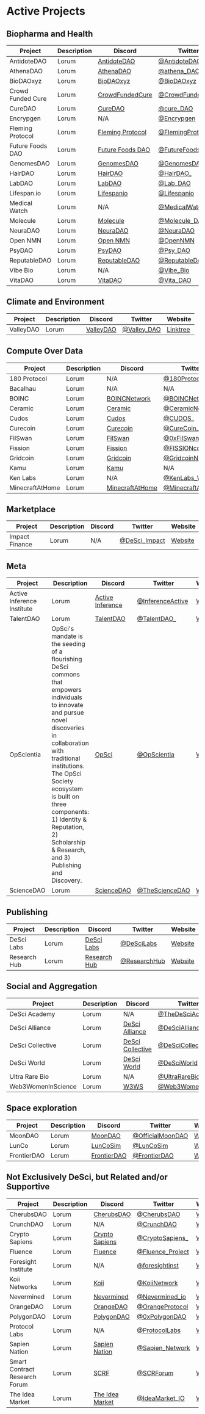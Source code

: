 # Active Projects

## Biopharma and Health

| Project   | Description | Discord | Twitter | Website |
| --------- | ----------- | ------- | ------- | ------- |
| AntidoteDAO | Lorum | [AntidoteDAO](https://t.co/bF7F2M3frF) | [@AntidoteDAO](https://twitter.com/AntidoteDao) | [Website](http://antidotedao.org/) |
| AthenaDAO | Lorum | [AthenaDAO](https://discord.gg/F5tGHYdzSR)  | [@athena_DAO_](https://twitter.com/athena_DAO_) | [Website](https://www.athenadao.co/) |
| BioDAOxyz | Lorum | [BioDAOxyz](https://discord.com/invite/7yMtZwp7Rq) | [@BioDAOxyz](https://twitter.com/BioDAOxyz) | [Website](https://www.biodao.xyz/) |
| Crowd Funded Cure | Lorum |[CrowdFundedCure](https://discord.gg/6tFG8RDygW) |[@CrowdFundedCure](https://twitter.com/CrowdFundedCure) | [Website](https://crowdfundedcures.org/) |
| CureDAO | Lorum | [CureDAO](https://discord.com/invite/9yyYFBqs5H) | [@cure_DAO](https://twitter.com/cure_dao) | [Website](https://www.curedao.org/) |
| Encrypgen | Lorum | N/A | [@Encrypgen](https://twitter.com/Encrypgen) | [Website](https://encrypgen.com/) |
| Fleming Protocol | Lorum | [Fleming Protocol](https://discord.com/invite/BazSJcxfbB) | [@FlemingProtocol](https://twitter.com/FlemingProtocol) | [Website](https://flemingprotocol.io/) |
| Future Foods DAO | Lorum | [Future Foods DAO](https://discord.com/invite/vCbAEKzMkJ) | [@FutureFoodsDAO](https://twitter.com/FutureFoodsDAO) | [Website](https://www.futurefoodsdao.com/) |
| GenomesDAO | Lorum | [GenomesDAO](discord.com/invite/3DaD2na4XJ) | [@GenomesDAO](https://twitter.com/GenomesDAO) | [Website](https://genomes.io/) |
| HairDAO | Lorum | [HairDAO](https://discord.com/invite/k325THfrBz) | [@HairDAO_](https://twitter.com/HairDAO_) | [Website](https://www.hairdao.xyz/) |
| LabDAO | Lorum | [LabDAO](https://discord.gg/labdao) | [@Lab_DAO](https://twitter.com/lab_dao) |  [Website](https://www.labdao.xyz/) |
| Lifespan.io | Lorum | [Lifespanio](https://discord.com/invite/4gNG9q4) | [@Lifespanio](https://twitter.com/lifespanio) | [Website](https://www.lifespan.io/) |
| Medical Watch | Lorum | N/A | [@MedicalWatchFTW](https://twitter.com/MedicalwatchFTW) | [Website](https://blog.medical.watch/) |
| Molecule | Lorum | [Molecule](https://discord.gg/hK3nKxvrQa) | [@Molecule_DAO](https://twitter.com/Molecule_dao) | [Website](https://www.molecule.to/) |
| NeuraDAO | Lorum | [NeuraDAO](https://discord.gg/emNyusZ2v3) | [@NeuraDAO](https://twitter.com/neuradao) | [Website](https://neuradao.to/) |
| Open NMN | Lorum | [Open NMN](https://discord.com/invite/c4AXEJYVcG) | [@OpenNMN](https://twitter.com/OpenNMN) | [Website](https://www.opennmn.com/) |
| PsyDAO | Lorum | [PsyDAO](https://discord.gg/hUH4MWxVFx) | [@Psy_DAO](https://twitter.com/psy_dao) | [Website](https://psydao.io/) |
| ReputableDAO | Lorum | [ReputableDAO](https://discord.gg/y9NBdYTm7C) | [@ReputableDAO](https://twitter.com/ReputableDAO) | [Website](https://www.reputable.health/) |
| Vibe Bio | Lorum | N/A | [@Vibe_Bio](https://twitter.com/vibe_bio) | [Website](http://www.vibebio.com/) |
| VitaDAO | Lorum | [VitaDAO](https://discord.gg/vitadao) | [@Vita_DAO](https://twitter.com/vita_dao) | [Website](https://www.vitadao.com/) |

## Climate and Environment

| Project   | Description | Discord | Twitter | Website |
| --------- | ----------- | ------- | ------- | ------- |
| ValleyDAO | Lorum | [ValleyDAO](https://discord.com/invite/ejhaHE54JF) | [@Valley_DAO](https://twitter.com/valley_dao) | [Linktree](https://linktr.ee/valleydao) |

## Compute Over Data

| Project   | Description | Discord | Twitter | Website |
| --------- | ----------- | ------- | ------- | ------- |
| 180 Protocol | Lorum | N/A | [@180ProtocolTech](https://twitter.com/180ProtocolTech) | [Website](https://www.180protocol.com/) |
| Bacalhau | Lorum | N/A | N/A | [Website](https://www.bacalhau.org/) |
| BOINC | Lorum | [BOINCNetwork](https://discord.com/invite/wPRafUq) | [@BOINCNetwork](https://twitter.com/BOINCNetwork) | [Website](https://boinc.berkeley.edu/) |
| Ceramic | Lorum | [Ceramic](https://chat.ceramic.network/) | [@CeramicNetwork](https://twitter.com/ceramicnetwork) | [Website](https://ceramic.network/) |
| Cudos | Lorum | [Cudos](https://discord.com/invite/cudos) | [@CUDOS_](https://twitter.com/CUDOS_) | [Website](https://www.cudos.org/) |
| Curecoin | Lorum | [Curecoin](https://discord.gg/jtztkFZ) | [@CureCoin_Team](https://twitter.com/CureCoin_Team) | [Website](https://curecoin.net/) |
| FilSwan | Lorum | [FilSwan](https://discord.com/invite/KKGhy8ZqzK) | [@0xFilSwan](https://twitter.com/0xfilswan) | [Website](https://www.filswan.com/homepage) |
| Fission | Lorum | [Fission](https://discord.com/invite/daDMAjE) | [@FISSIONcodes](https://twitter.com/FISSIONcodes) | [Website](https://fission.codes/) |
| Gridcoin | Lorum | [Gridcoin](https://discord.gg/jf9XX4a) | [@GridcoinNetwork](https://twitter.com/GridcoinNetwork/) | [Website](https://gridcoin.us) |
| Kamu | Lorum | [Kamu](https://discord.gg/nU6TXRQNXC) | N/A | [Website](https://www.kamu.dev/) |
| Ken Labs | Lorum | N/A | [@KenLabs_Web3](https://twitter.com/kenlabs_web3) | [Website](https://ken.cloud) |
| MinecraftAtHome | Lorum | [MinecraftAtHome](https://discord.com/invite/9ADq74zp) | [@MinecraftAtHome](https://twitter.com/minecraftathome) | [Website](https://minecraftathome.com/) |

## Marketplace

| Project   | Description | Discord | Twitter | Website |
| --------- | ----------- | ------- | ------- | ------- |
| Impact Finance | Lorum | N/A | [@DeSci_Impact](https://twitter.com/DeSci_Impact) | [Website](https://impact-finance.io/) |

## Meta

| Project   | Description | Discord | Twitter | Website |
| --------- | ----------- | ------- | ------- | ------- |
| Active Inference Institute | Lorum | [Active Inference](https://discord.gg/8VNKNp4jtx) | [@InferenceActive](https://twitter.com/InferenceActive) | [Website](http://activeinference.org/) |
| TalentDAO | Lorum | [TalentDAO](https://discord.gg/e6MqzBJCec) | [@TalentDAO_](https://twitter.com/talentDAO_) | [Website](https://www.talentdao.io/) |
| OpScientia | OpSci's mandate is the seeding of a flourishing DeSci commons that empowers individuals to innovate and pursue novel discoveries in collaboration with traditional institutions. The OpSci Society ecosystem is built on three components: 1) Identity & Reputation, 2) Scholarship & Research, and 3) Publishing and Discovery. | [OpSci](https://discord.gg/Krb6SpcdBc) | [@OpScientia](https://twitter.com/opscientia) | [Website](https://opsci.io/) |
| ScienceDAO | Lorum | [ScienceDAO](https://discord.gg/4pByE4Ft7r) | [@TheScienceDAO](http://twitter.com/thesciencedao) | [Website](http://thesciencedao.io/) |

## Publishing

| Project   | Description | Discord | Twitter | Website |
| --------- | ----------- | ------- | ------- | ------- |
| DeSci Labs | Lorum | [DeSci Labs](https://discord.gg/BeJ4dxXdaJ) | [@DeSciLabs](https://twitter.com/DeSciLabs) | [Website](https://desci.com/) |
| Research Hub | Lorum | [Research Hub](https://discord.gg/ZcCYgcnUp5) | [@ResearchHub](https://twitter.com/researchhub) | [Website](https://www.researchhub.com/) |

## Social and Aggregation

| Project   | Description | Discord | Twitter | Website |
| --------- | ----------- | ------- | ------- | ------- |
| DeSci Academy | Lorum | N/A | [@TheDeSciAcademy](https://twitter.com/TheDesciAcademy) | [Website](https://www.desci.academy/) |
| DeSci Alliance | Lorum | [DeSci Alliance](https://discord.com/invite/D2DxBpkfWZ) | [@DeSciAlliance](https://twitter.com/descialliance) | [Website](https://linktr.ee/desci) |
| DeSci Collective | Lorum | [DeSci Collective](https://discord.com/invite/KtjXYsjBB7) | [@DeSciCollective](https://twitter.com/DeSciCollective) | [Website](https://mintable.app/DeSciCollective) |
| DeSci World | Lorum | [DeSci World](https://discord.com/invite/jnEUqVH8xv) | [@DeSciWorld](https://twitter.com/DeSciWorld) | [Website](https://desci.world/) |
| Ultra Rare Bio | Lorum | N/A | [@UltraRareBio](https://twitter.com/UltraRareBio) | [Website](https://www.ultrarare.bio/) |
| Web3WomenInScience | Lorum | [W3WS](https://discord.gg/P7kPtqRfJf) | [@Web3WomenInSci](https://twitter.com/Web3WomenInSci) | [Website](https://womeninscience.xyz/) |

## Space exploration
| Project   | Description | Discord | Twitter | Website |
| --------- | ----------- | ------- | ------- | ------- |
| MoonDAO | Lorum | [MoonDAO](https://discord.com/invite/5KjkqutVRJ) | [@OfficialMoonDAO](https://twitter.com/OfficialMoonDAO) | [Website](https://moondao.com/) |
| LunCo | Lorum | [LunCoSim](https://discord.gg/BMAFeGA7Fx) | [@LunCoSim](https://twitter.com/LunCoSim) | [Website](https://lunco.space/) |
| FrontierDAO | Lorum | [FrontierDAO](https://discord.com/invite/UQVVw8QWrV) | [@FrontierDAO](https://twitter.com/FrontierDAO) | [Website](https://www.frontierdao.xyz/) |

## Not Exclusively DeSci, but Related and/or Supportive

| Project   | Description | Discord | Twitter | Website |
| --------- | ----------- | ------- | ------- | ------- |
| CherubsDAO | Lorum | [CherubsDAO](https://discord.com/invite/pSAbaHf7Rf) | [@CherubsDAO](https://twitter.com/CherubsDao) | [Website](https://cherubsdao.com/) |
| CrunchDAO | Lorum | N/A | [@CrunchDAO](https://twitter.com/CrunchDAO) |[Website](https://www.crunchdao.com/) |
| Crypto Sapiens | Lorum | [Crypto Sapiens](https://discord.com/invite/cryptosapiens) | [@CryptoSapiens_](https://twitter.com/CryptoSapiens_) | [Website](https://linktr.ee/CryptoSapiensOfficial) |
| Fluence | Lorum | [Fluence](https://discord.com/invite/5qSnPZKh7u) | [@Fluence_Project](https://twitter.com/fluence_project) | [Website](https://fluence.network/) |
| Foresight Institute | Lorum | N/A | [@foresightinst](https://twitter.com/foresightinst) | [Website](https://foresight.org/) |
| Koii Networks | Lorum | [Koii](https://discord.com/invite/koii) | [@KoiiNetwork](https://twitter.com/KoiiNetwork) | [Website](https://www.koii.network/) |
| Nevermined | Lorum | [Nevermined](https://discord.com/invite/GZju2qScKq) | [@Nevermined_io](https://twitter.com/Nevermined_io) | [Website](https://nevermined.io/) |
| OrangeDAO | Lorum | [OrangeDAO](https://discord.com/invite/gFV7SB98UA) | [@OrangeProtocol](https://twitter.com/OrangeProtocol) | [Website](https://www.orangeprotocol.io/) |
| PolygonDAO | Lorum | [PolygonDAO](https://discord.com/invite/Ct3FBqWSus) | [@0xPolygonDAO](https://twitter.com/0xPolygonDAO) | [Website](https://polygon.community/#/) |
| Protocol Labs | Lorum | N/A | [@ProtocolLabs](https://twitter.com/protocollabs) | [Website](https://protocol.ai/) |
| Sapien Nation | Lorum | [Sapien Nation](https://discord.com/invite/DHeUu4y37s) | [@Sapien_Network](https://twitter.com/sapien_network) | [Website](https://www.sapien.network/)
| Smart Contract Research Forum | Lorum | [SCRF](https://discord.gg/BPqN5mjzeC) | [@SCRForum](https://twitter.com/SCRForum) | [Website](https://scrf.io/) |
| The Idea Market | Lorum | [The Idea Market](https://discord.com/invite/TPTHvutjnc) | [@IdeaMarket_IO](https://twitter.com/ideamarket_io) | [Website](https://ideamarket.io/) |


